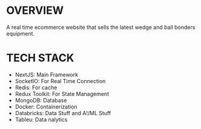 # OVERVIEW
A real time ecommerce website that sells the latest wedge and ball bonders equipment.

# TECH STACK
- NextJS: Main Framework
- SocketIO: For Real Time Connection
- Redis: For cache
- Redux Toolkit: For State Management
- MongoDB: Database
- Docker: Containerization
- Databricks: Data Stuff and A!/ML Stuff
- Tableu: Data nalytics 